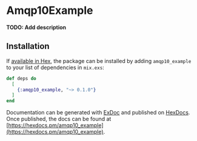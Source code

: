 # Amqp10Example

**TODO: Add description**

## Installation

If [available in Hex](https://hex.pm/docs/publish), the package can be installed
by adding `amqp10_example` to your list of dependencies in `mix.exs`:

```elixir
def deps do
  [
    {:amqp10_example, "~> 0.1.0"}
  ]
end
```

Documentation can be generated with [ExDoc](https://github.com/elixir-lang/ex_doc)
and published on [HexDocs](https://hexdocs.pm). Once published, the docs can
be found at [https://hexdocs.pm/amqp10_example](https://hexdocs.pm/amqp10_example).

